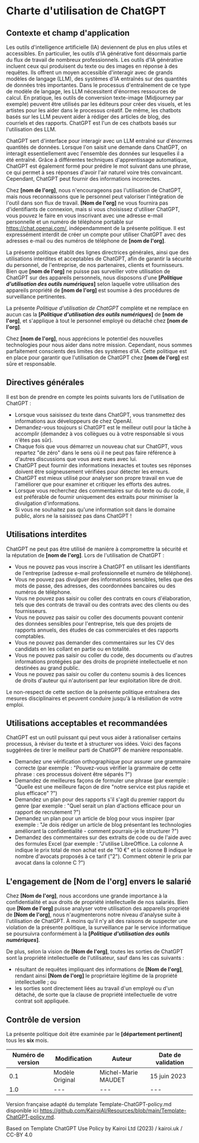 # Charte d'utilisation de ChatGPT

## Contexte et champ d'application

Les outils d'intelligence artificielle (IA) deviennent de plus en plus utiles et accessibles. En particulier, les outils d'IA générative font désormais partie du flux de travail de nombreux professionnels. Les outils d'IA générative incluent ceux qui produisent du texte ou des images en réponse à des requêtes. Ils offrent un moyen accessible d'interagir avec de grands modèles de langage (LLM), des systèmes d'IA entraînés sur des quantités de données très importantes. Dans le processus d'entraînement de ce type de modèle de langage, les LLM nécessitent d'énormes ressources de calcul. En pratique, les outils de conversion texte-image (Midjourney par exemple) peuvent être utilisés par les éditeurs pour créer des visuels, et les artistes pour les aider dans le processus créatif. De même, les chatbots basés sur les LLM peuvent aider à rédiger des articles de blog, des courriels et des rapports.
ChatGPT est l'un de ces chatbots basés sur l'utilisation des LLM.

ChatGPT sert d'interface pour interagir avec un LLM entraîné sur d'énormes quantités de données. Lorsque l'on saisit une demande dans ChatGPT, on interagit essentiellement avec l'ensemble des données sur lesquelles il a été entraîné. Grâce à différentes techniques d'apprentissage automatique, ChatGPT est également formé pour prédire le mot suivant dans une phrase, ce qui permet à ses réponses d'avoir l'air naturel voire très convaincant. Cependant, ChatGPT peut fournir des informations incorrectes.

Chez **[nom de l'org]**, nous n'encourageons pas l'utilisation de ChatGPT, mais nous reconnaissons que le personnel peut valoriser l'intégration de l'outil dans son flux de travail.
**[Nom de l'org]** ne vous fournira pas d'identifiants de connexion, mais si vous choisissez d'utiliser ChatGPT, vous pouvez le faire en vous inscrivant avec une adresse e-mail personnelle et un numéro de téléphone portable sur <https://chat.openai.com/>, indépendamment de la présente politique. Il est expressément interdit de créer un compte pour utiliser ChatGPT avec des adresses e-mail ou des numéros de téléphone de **[nom de l'org]**.

La présente politique établit des lignes directrices générales, ainsi que des utilisations interdites et acceptables de ChatGPT, afin de garantir la sécurité du personnel, de l'entreprise, de nos partenaires, clients et fournisseurs. Bien que **[nom de l'org]** ne puisse pas surveiller votre utilisation de ChatGPT sur des appareils personnels, nous disposons d'une **[_Politique d'utilisation des outils numériques_]** selon laquelle votre utilisation des appareils propriété de **[nom de l'org]** est soumise à des procédures de surveillance pertinentes.

La présente _Politique d'utilisation de ChatGPT_ complète et ne remplace en aucun cas la **[_Politique d'utilisation des outils numériques_]** de **[nom de l'org]**, et s'applique à tout le personnel employé ou détaché chez **[nom de l'org]**.

Chez **[nom de l'org]**, nous apprécions le potentiel des nouvelles technologies pour nous aider dans notre mission. Cependant, nous sommes parfaitement conscients des limites des systèmes d'IA. Cette politique est en place pour garantir que l'utilisation de ChatGPT chez **[nom de l'org]** est sûre et responsable.

## Directives générales

Il est bon de prendre en compte les points suivants lors de l'utilisation de ChatGPT :

* Lorsque vous saisissez du texte dans ChatGPT, vous transmettez des informations aux développeurs de chez OpenAI.
* Demandez-vous toujours si ChatGPT est le meilleur outil pour la tâche à accomplir (demandez à vos collègues ou à votre responsable si vous n'êtes pas sûr).
* Chaque fois que vous démarrez un nouveau chat sur ChatGPT, vous repartez "de zéro" dans le sens où il ne peut pas faire référence à d'autres discussions que vous avez eues avec lui.
* ChatGPT peut fournir des informations inexactes et toutes ses réponses doivent être soigneusement vérifiées pour détecter les erreurs.
* ChatGPT est mieux utilisé pour analyser son propre travail en vue de l'améliorer que pour examiner et critiquer les efforts des autres.
* Lorsque vous recherchez des commentaires sur du texte ou du code, il est préférable de fournir uniquement des extraits pour minimiser la divulgation d'informations.
* Si vous ne souhaitez pas qu'une information soit dans le domaine public, alors ne la saisissez pas dans ChatGPT !

## Utilisations interdites

ChatGPT ne peut pas être utilisé de manière à compromettre la sécurité et la réputation de **[nom de l'org]**. Lors de l'utilisation de ChatGPT :

* Vous ne pouvez pas vous inscrire à ChatGPT en utilisant les identifiants de l'entreprise (adresse e-mail professionnelle et numéro de téléphone).
* Vous ne pouvez pas divulguer des informations sensibles, telles que des mots de passe, des adresses, des coordonnées bancaires ou des numéros de téléphone.
* Vous ne pouvez pas saisir ou coller des contrats en cours d'élaboration, tels que des contrats de travail ou des contrats avec des clients ou des fournisseurs.
* Vous ne pouvez pas saisir ou coller des documents pouvant contenir des données sensibles pour l'entreprise, tels que des projets de rapports annuels, des études de cas commerciales et des rapports comptables.
* Vous ne pouvez pas demander des commentaires sur les CV des candidats en les collant en partie ou en totalité.
* Vous ne pouvez pas saisir ou coller du code, des documents ou d'autres informations protégées par des droits de propriété intellectuelle et non destinées au grand public.
* Vous ne pouvez pas saisir ou coller du contenu soumis à des licences de droits d'auteur qui n'autorisent par leur exploitation libre de droit.

Le non-respect de cette section de la présente politique entraînera des mesures disciplinaires et peuvent conduire jusqu'à la résiliation de votre emploi.

## Utilisations acceptables et recommandées

ChatGPT est un outil puissant qui peut vous aider à rationaliser certains processus, à réviser du texte et à structurer vos idées. Voici des façons suggérées de tirer le meilleur parti de ChatGPT de manière responsable.

* Demandez une vérification orthographique pour assurer une grammaire correcte (par exemple : "Pouvez-vous vérifier la grammaire de cette phrase : ces processus doivent être séparés ?")
* Demandez de meilleures façons de formuler une phrase (par exemple : "Quelle est une meilleure façon de dire "notre service est plus rapide et plus efficace" ?")
* Demandez un plan pour des rapports s'il s'agit du premier rapport du genre (par exemple : "Quel serait un plan d'actions efficace pour un rapport de recrutement ?")
* Demandez un plan pour un article de blog pour vous inspirer (par exemple : "Je dois rédiger un article de blog présentant les technologies améliorant la confidentialité - comment pourrais-je le structurer ?")
* Demandez des commentaires sur des extraits de code ou de l'aide avec des formules Excel (par exemple : "J'utilise LibreOffice. La colonne A indique le prix total de mon achat est de "10 €" et la colonne B indique le nombre d'avocats proposés à ce tarif ("2"). Comment obtenir le prix par avocat dans la colonne C ?")

## L'engagement de **[Nom de l'org]** envers le salarié

Chez **[Nom de l'org]**, nous accordons une grande importance à la confidentialité et aux droits de propriété intellectuelle de nos salariés. Bien que **[Nom de l'org]** puisse analyser votre utilisation des appareils propriété de **[Nom de l'org]**, nous n'augmenterons notre niveau d'analyse suite à l'utilisation de ChatGPT. À moins qu'il n'y ait des raisons de suspecter une violation de la présente politique, la surveillance par le service informatique se poursuivra conformément à la **[_Politique d'utilisation des outils numériques_]**.

De plus, selon la vision de **[Nom de l'org]**, toutes les sorties de ChatGPT sont la propriété intellectuelle de l'utilisateur, sauf dans les cas suivants :

* résultant de requêtes impliquant des informations de **[Nom de l'org]**, rendant ainsi **[Nom de l'org]** le propriétaire légitime de la propriété intellectuelle ; ou
* les sorties sont directement liées au travail d'un employé ou d'un détaché, de sorte que la clause de propriété intellectuelle de votre contrat soit appliquée.

## Contrôle de version

La présente politique doit être examinée par le **[département pertinent]** tous les **six** mois.

| Numéro de version | Modification | Auteur | Date de validation |
|---|---|---|---|
| 0.1 | Modèle Original | Michel-Marie MAUDET | 15 juin 2023 |
| 1.0 | --- | --- | --- |

Version française adapté du template Template-ChatGPT-policy.md disponible ici <https://github.com/KairoiAI/Resources/blob/main/Template-ChatGPT-policy.md>.

Based on Template ChatGPT Use Policy by Kairoi Ltd (2023) / kairoi.uk / CC-BY 4.0
